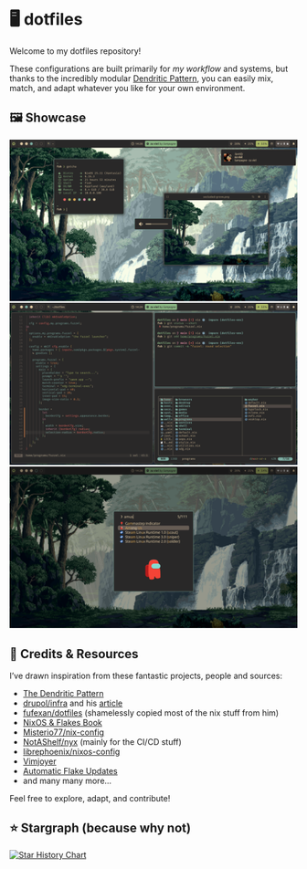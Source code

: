 # 🖥️ dotfiles

Welcome to my dotfiles repository!

These configurations are built primarily for _my workflow_ and systems, but thanks to the incredibly modular [Dendritic Pattern](https://github.com/mightiam/dendritic), you can easily mix, match, and adapt whatever you like for your own environment.

## 🖼️ Showcase

![Desktop Preview](.github/assets/desktop.png)
![Windows Preview](.github/assets/windows.png)
![Launcher Preview](.github/assets/launcher.png)

## 💾 Credits & Resources

I’ve drawn inspiration from these fantastic projects, people and sources:

- [The Dendritic Pattern](https://github.com/mightiam/dendritic)
- [drupol/infra](https://github.com/drupol/infra) and his [article](https://not-a-number.io/2025/refactoring-my-infrastructure-as-code-configurations/)
- [fufexan/dotfiles](https://github.com/fufexan/dotfiles) (shamelessly copied most of the nix stuff from him)
- [NixOS & Flakes Book](https://nixos-and-flakes.thiscute.world/)
- [Misterio77/nix-config](https://github.com/Misterio77/nix-config)
- [NotAShelf/nyx](https://github.com/NotAShelf/nyx) (mainly for the CI/CD stuff)
- [librephoenix/nixos-config](https://github.com/librephoenix/nixos-config)
- [Vimjoyer](https://www.youtube.com/@vimjoyer)
- [Automatic Flake Updates](https://xyven.dev/articles/automatic-flake-updates-with-garnix)
- and many many more...

Feel free to explore, adapt, and contribute!

## ⭐ Stargraph (because why not)

<a href="https://www.star-history.com/#MrSom3body/dotfiles&Date">
<picture>
  <source media="(prefers-color-scheme: dark)"
    srcset="https://api.star-history.com/svg?repos=MrSom3body/dotfiles&type=Date&theme=dark"/>
  <source media="(prefers-color-scheme: light)"
    srcset="https://api.star-history.com/svg?repos=MrSom3body/dotfiles&type=Date"/>
  <img alt="Star History Chart"
    src="https://api.star-history.com/svg?repos=MrSom3body/dotfiles&type=Date"/>
</picture>
</a>
